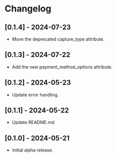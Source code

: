 # Changelog

## [0.1.4] - 2024-07-23

- Move the deprecated capture_type attribute.

## [0.1.3] - 2024-07-22

- Add the new payment_method_options attribute.

## [0.1.2] - 2024-05-23

- Update error handling.

## [0.1.1] - 2024-05-22

- Update README.md

## [0.1.0] - 2024-05-21

- Initial alpha release.
